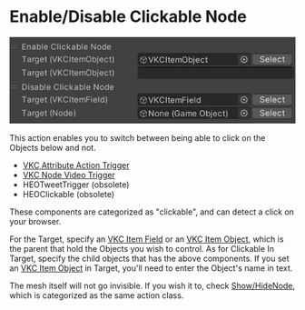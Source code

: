 # Enable/Disable Clickable Node

![EnableDisableClickableNode](img/EnableDisableClickableNode.jpg)

This action enables you to switch between being able to click on the Objects below and not.

- [VKC Attribute Action Trigger](../../VKCComponents/VKCAttributeActionTrigger.md)
- [VKC Node Video Trigger](../../VKCComponents/VKCNodeVideoTrigger.md)
- HEOTweetTrigger (obsolete)
- HEOClickable (obsolete)

These components are categorized as "clickable", and can detect a click on your browser.

For the Target, specify an [VKC Item Field](../../VKCComponents/VKCItemField.md) or an [VKC Item Object](../../VKCComponents/VKCItemObject.md), which is the parent that hold the Objects you wish to control. As for Clickable In Target, specify the child objects that has the above components. If you set an [VKC Item Object](../../VKCComponents/VKCItemObject.md) in Target, you'll need to enter the Object's name in text.

The mesh itself will not go invisible. If you wish it to, check [Show/HideNode](./ShowHideNode.md), which is categorized as the same action class.
